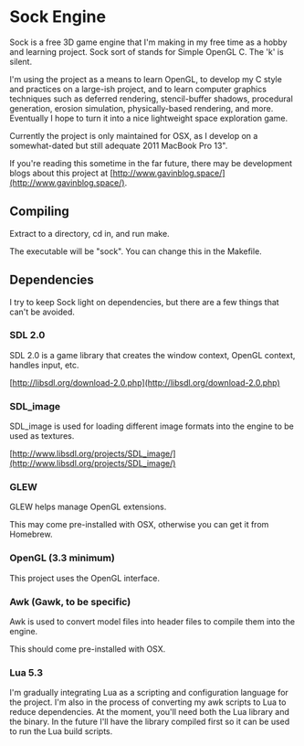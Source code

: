 
# Sock Engine #
 
Sock is a free 3D game engine that I'm making in my free time as a hobby and learning project. Sock sort of stands for Simple OpenGL C. The 'k' is silent.

I'm using the project as a means to learn OpenGL, to develop my C style and practices on a large-ish project, and to learn computer graphics techniques such as deferred rendering, stencil-buffer shadows, procedural generation, erosion simulation, physically-based rendering, and more. Eventually I hope to turn it into a nice lightweight space exploration game.

Currently the project is only maintained for OSX, as I develop on a somewhat-dated but still adequate 2011 MacBook Pro 13".

If you're reading this sometime in the far future, there may be development blogs about this project at [http://www.gavinblog.space/](http://www.gavinblog.space/).

## Compiling ##
Extract to a directory, cd in, and run make.

The executable will be "sock". You can change this in the Makefile.

## Dependencies ##
I try to keep Sock light on dependencies, but there are a few things that can't be avoided.

### SDL 2.0 ###
SDL 2.0 is a game library that creates the window context, OpenGL context, handles input, etc.

[http://libsdl.org/download-2.0.php](http://libsdl.org/download-2.0.php)
### SDL_image ###
SDL_image is used for loading different image formats into the engine to be used as textures.

[http://www.libsdl.org/projects/SDL_image/](http://www.libsdl.org/projects/SDL_image/)
### GLEW ###
GLEW helps manage OpenGL extensions.

This may come pre-installed with OSX, otherwise you can get it from Homebrew.
### OpenGL (3.3 minimum) ###
This project uses the OpenGL interface.

### Awk (Gawk, to be specific) ###
Awk is used to convert model files into header files to compile them into the engine.

This should come pre-installed with OSX.


### Lua 5.3 ###
I'm gradually integrating Lua as a scripting and configuration language for the project. I'm also in the process of converting my awk scripts to Lua to reduce dependencies. At the moment, you'll need both the Lua library and the binary. In the future I'll have the library compiled first so it can be used to run the Lua build scripts.
